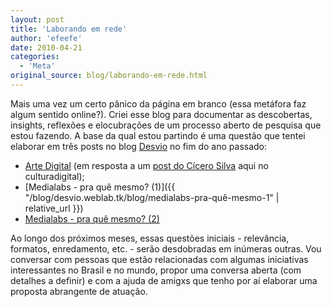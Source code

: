 ```yaml
---
layout: post
title: 'Laborando em rede'
author: 'efeefe'
date: 2010-04-21
categories:
  - 'Meta'
original_source: blog/laborando-em-rede.html
---
```


Mais uma vez um certo pânico da página em branco (essa metáfora faz algum sentido online?). Criei esse blog para documentar as descobertas, insights, reflexões e elocubrações de um processo aberto de pesquisa que estou fazendo. A base da qual estou partindo é uma questão que tentei elaborar em três posts no blog [Desvio](http://desvio.weblab.tk/) no fim do ano passado:

-   [Arte Digital](http://desvio.weblab.tk/blog/arte-digital) (em resposta a um [post do Cícero Silva](http://culturadigital.br/blog/2009/12/02/relatorio-final-sobre-arte-digital-no-forum-da-cultura-digital-brasileira-final-report-for-digital-arts-brazilian-digital-culture-forum/) aqui no culturadigital);
-   [Medialabs - pra quê mesmo? (1)]({{ "/blog/desvio.weblab.tk/blog/medialabs-pra-quê-mesmo-1" | relative_url }})
-   [Medialabs - pra quê mesmo? (2)](http://desvio.weblab.tk/blog/medialabs-pra-quê-mesmo-2)

Ao longo dos próximos meses, essas questões iniciais - relevância, formatos, enredamento, etc. - serão desdobradas em inúmeras outras. Vou conversar com pessoas que estão relacionadas com algumas iniciativas interessantes no Brasil e no mundo, propor uma conversa aberta (com detalhes a definir) e com a ajuda de amigxs que tenho por aí elaborar uma proposta abrangente de atuação.

